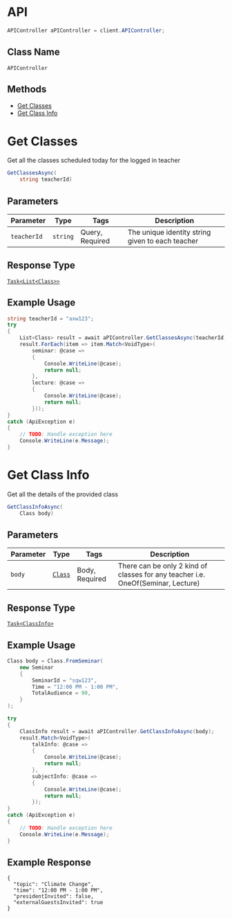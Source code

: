 # API

```csharp
APIController aPIController = client.APIController;
```

## Class Name

`APIController`

## Methods

* [Get Classes](../../doc/controllers/api.md#get-classes)
* [Get Class Info](../../doc/controllers/api.md#get-class-info)


# Get Classes

Get all the classes scheduled today for the logged in teacher

```csharp
GetClassesAsync(
    string teacherId)
```

## Parameters

| Parameter | Type | Tags | Description |
|  --- | --- | --- | --- |
| `teacherId` | `string` | Query, Required | The unique identity string given to each teacher |

## Response Type

[`Task<List<Class>>`](../../doc/models/containers/class.md)

## Example Usage

```csharp
string teacherId = "axw123";
try
{
    List<Class> result = await aPIController.GetClassesAsync(teacherId);
    result.ForEach(item => item.Match<VoidType>(
        seminar: @case =>
        {
            Console.WriteLine(@case);
            return null;
        },
        lecture: @case =>
        {
            Console.WriteLine(@case);
            return null;
        }));
}
catch (ApiException e)
{
    // TODO: Handle exception here
    Console.WriteLine(e.Message);
}
```


# Get Class Info

Get all the details of the provided class

```csharp
GetClassInfoAsync(
    Class body)
```

## Parameters

| Parameter | Type | Tags | Description |
|  --- | --- | --- | --- |
| `body` | [`Class`](../../doc/models/containers/class.md) | Body, Required | There can be only 2 kind of classes for any teacher i.e. OneOf(Seminar, Lecture) |

## Response Type

[`Task<ClassInfo>`](../../doc/models/containers/class-info.md)

## Example Usage

```csharp
Class body = Class.FromSeminar(
    new Seminar
    {
        SeminarId = "sqw123",
        Time = "12:00 PM - 1:00 PM",
        TotalAudience = 90,
    }
);

try
{
    ClassInfo result = await aPIController.GetClassInfoAsync(body);
    result.Match<VoidType>(
        talkInfo: @case =>
        {
            Console.WriteLine(@case);
            return null;
        },
        subjectInfo: @case =>
        {
            Console.WriteLine(@case);
            return null;
        });
}
catch (ApiException e)
{
    // TODO: Handle exception here
    Console.WriteLine(e.Message);
}
```

## Example Response

```
{
  "topic": "Climate Change",
  "time": "12:00 PM - 1:00 PM",
  "presidentInvited": false,
  "externalGuestsInvited": true
}
```

